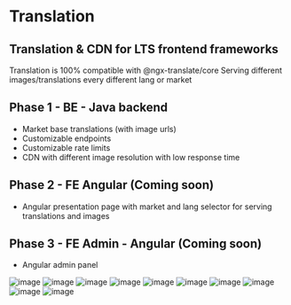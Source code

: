 # Translation
## Translation & CDN for LTS frontend frameworks

Translation is 100% compatible with @ngx-translate/core
Serving different images/translations every different lang or market

## Phase 1 - BE - Java backend
- Market base translations (with image urls) 
- Customizable endpoints
- Customizable rate limits
- CDN with different image resolution with low response time

## Phase 2 - FE Angular (Coming soon)
- Angular presentation page with market and lang selector for serving translations and images

## Phase 3 - FE Admin - Angular (Coming soon)
- Angular admin panel

![image](https://github.com/xeldawe/translation/assets/57683043/5f507eb2-469e-463e-a824-2849aade4bf7)
![image](https://github.com/xeldawe/translation/assets/57683043/c1760a84-6787-4508-81de-00a4db5d6e20)
![image](https://github.com/xeldawe/translation/assets/57683043/826464e5-d0bf-4fdb-8d78-51de9567e507)
![image](https://github.com/xeldawe/translation/assets/57683043/98c22224-ca39-423c-aa53-cf2e27129f76)
![image](https://github.com/xeldawe/translation/assets/57683043/820fe908-8758-4087-adcd-c6e004661dc4)
![image](https://github.com/xeldawe/translation/assets/57683043/7aa8baca-7866-4a59-a54e-5ccdc5c2784a)
![image](https://github.com/xeldawe/translation/assets/57683043/78a8f123-abc8-4980-af0a-d255ad7b9484)
![image](https://github.com/xeldawe/translation/assets/57683043/5fa4077e-5cd3-4f56-95af-08119cb235d9)
![image](https://github.com/xeldawe/translation/assets/57683043/14d6f10c-4cef-466f-bf5c-db4831c8adf2)
![image](https://github.com/xeldawe/translation/assets/57683043/427ebd20-6a2e-48fb-9c66-ccd306f42a28)
